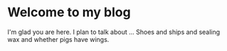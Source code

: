 # Welcome to my blog

I'm glad you are here. I plan to talk about ...
Shoes and ships and sealing wax and whether pigs have wings.
